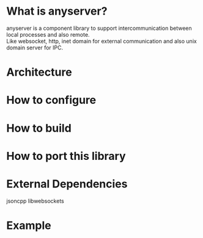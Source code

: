 # What is anyserver?
anyserver is a component library to support intercommunication between local processes and also remote. <br>
Like websocket, http, inet domain for external communication and also unix domain server for IPC.

# Architecture

# How to configure

# How to build

# How to port this library

# External Dependencies
jsoncpp
libwebsockets

# Example



